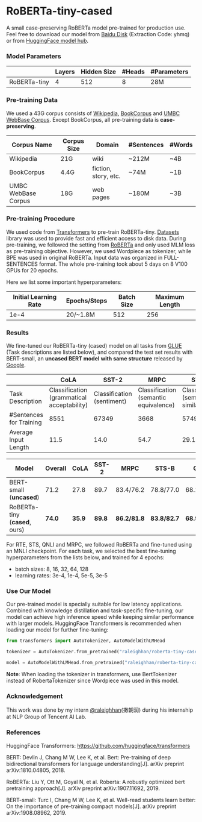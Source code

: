 # RoBERTa-tiny-cased

A small case-preserving RoBERTa model pre-trained for production use. Feel free to download our model from [Baidu Disk](https://pan.baidu.com/s/1gIawiCKqUz-QzdHas0swVA) (Extraction Code: yhmq) or from [HuggingFace model hub](https://huggingface.co/haisongzhang/roberta-tiny-cased).

### Model Parameters

|              | Layers | Hidden Size | #Heads | #Parameters |
| ------------ | ------ | ----------- | ------ | ----------- |
| RoBERTa-tiny | 4      | 512         | 8      | 28M         |

### Pre-training Data

We used a 43G corpus consists of [Wikipedia](https://dumps.wikimedia.org/enwiki/latest/), [BookCorpus](https://yknzhu.wixsite.com/mbweb) and [UMBC WebBase Corpus](https://ebiquity.umbc.edu/resource/html/id/351). Except BookCorpus, all pre-training data is **case-preserving**.

| Corpus Name         | Corpus Size | Domain               | #Sentences | #Words |
| ------------------- | ----------- | -------------------- | ---------- | ------ |
| Wikipedia           | 21G         | wiki                 | ~212M      | ~4B    |
| BookCorpus          | 4.4G        | fiction, story, etc. | ~74M       | ~1B    |
| UMBC WebBase Corpus | 18G         | web pages            | ~180M      | ~3B    |

### Pre-training Procedure

We used code from [Transformers](https://github.com/huggingface/transformers) to pre-train RoBERTa-tiny. [Datasets](https://github.com/huggingface/datasets) library was used to provide fast and efficient access to disk data. During pre-training, we followed the setting from [RoBERTa](https://arxiv.org/abs/1907.11692) and only used MLM loss as pre-training objective. However, we used Wordpiece as tokenizer, while BPE was used in original RoBERTa. Input data was organized in FULL-SENTENCES format. The whole pre-training took about 5 days on 8 V100 GPUs for 20 epochs.

Here we list some important hyperparameters:

| Initial Learning Rate | Epochs/Steps | Batch Size | Maximum Length |
| --------------------- | ------------ | ---------- | -------------- |
| 1e-4                  | 20/~1.8M     | 512        | 256            |

### Results

We fine-tuned our RoBERTa-tiny (cased) model on all tasks from [GLUE](https://gluebenchmark.com/) (Task descriptions are listed below), and compared the test set results with BERT-small, an **uncased BERT model** **with same structure** released by [Google](https://github.com/google-research/bert). 

|                         | CoLA                                       | SST-2                      | MRPC                                  | STS-B                                | QQP                                   | MNLI                 | QNLI                 | RTE                  | WNLI                 |
| ----------------------- | ------------------------------------------ | -------------------------- | ------------------------------------- | ------------------------------------ | ------------------------------------- | -------------------- | -------------------- | -------------------- | -------------------- |
| Task Description        | Classification (grammatical acceptability) | Classification (sentiment) | Classification (semantic equivalence) | Classification (semantic similarity) | Classification (semantic consistency) | Classification (NLI) | Classification (NLI) | Classification (NLI) | Classification (NLI) |
| #Sentences for Training | 8551                                       | 67349                      | 3668                                  | 5749                                 | 363870                                | 392702               | 104743               | 2490                 | 635                  |
| Average Input Length    | 11.5                                       | 14.0                       | 54.7                                  | 29.1                                 | 31.4                                  | 40.8                 | 50.9                 | 68.0                 | 37.5                 |

| Model                          | Overall  | CoLA     | SST-2    | MRPC          | STS-B         | QQP           | MNLI-m   | MNLI-mm  | QNLI     | RTE      | WNLI     |
| ------------------------------ | -------- | -------- | -------- | ------------- | ------------- | ------------- | -------- | -------- | -------- | -------- | -------- |
| BERT-small (**uncased**)       | 71.2     | 27.8     | 89.7     | 83.4/76.2     | 78.8/77.0     | 68.1/87.0     | 77.6     | 77.0     | **86.4** | 61.8     | 62.3     |
| RoBERTa-tiny (**cased**, ours) | **74.0** | **35.9** | **89.8** | **86.2/81.8** | **83.8/82.7** | **68.9/88.2** | **77.7** | **77.2** | 85.9     | **66.5** | **65.1** |

For RTE, STS, QNLI and MRPC, we followed RoBERTa and fine-tuned using an MNLI checkpoint. For each task, we selected the best fine-tuning hyperparameters from the lists below, and trained for 4 epochs:

- batch sizes: 8, 16, 32, 64, 128
- learning rates: 3e-4, 1e-4, 5e-5, 3e-5

### Use Our Model

Our pre-trained model is specially suitable for low latency applications. Combined with knowledge distillation and task-specific fine-tuning, our model can achieve high inference speed while keeping similar performance with larger models. HuggingFace Transformers is recommended when loading our model for further fine-tuning:

```python
from transformers import AutoTokenizer, AutoModelWithLMHead

tokenizer = AutoTokenizer.from_pretrained("raleighhan/roberta-tiny-cased")

model = AutoModelWithLMHead.from_pretrained("raleighhan/roberta-tiny-cased")
```

**Note**: When loading the tokenizer in transformers, use BertTokenizer instead of RobertaTokenizer since Wordpiece was used in this model. 

### Acknowledgement

This work was done by my intern [@raleighhan](https://github.com/RaleighHan)(撖朝润) during his internship at NLP Group of Tencent AI Lab.

### References

HuggingFace Transformers: https://github.com/huggingface/transformers

BERT: Devlin J, Chang M W, Lee K, et al. Bert: Pre-training of deep bidirectional transformers for language understanding[J]. arXiv preprint arXiv:1810.04805, 2018.

RoBERTa: Liu Y, Ott M, Goyal N, et al. Roberta: A robustly optimized bert pretraining approach[J]. arXiv preprint arXiv:1907.11692, 2019.

BERT-small: Turc I, Chang M W, Lee K, et al. Well-read students learn better: On the importance of pre-training compact models[J]. arXiv preprint arXiv:1908.08962, 2019.

